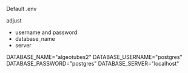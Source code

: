 Default .env

adjust

- username and password
- database_name
- server

DATABASE_NAME="algeotubes2"
DATABASE_USERNAME="postgres"
DATABASE_PASSWORD="postgres"
DATABASE_SERVER="localhost"

